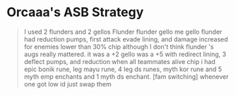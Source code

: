# Orcaaa's ASB Strategy

> I used 2 flunders and 2 gellos
> Flunder flunder gello me gello
> flunder had reduction pumps, first attack evade lining, and damage increased for enemies lower than 30% chip although I don't think flunder 's augs really mattered. it was a +2
> gello was a +5 with redirect lining, 3 deflect pumps, and reduction when all teammates alive chip 
> i had epic bonik rune, leg mayu rune, 4 leg ds runes, myth kor rune and 5 myth emp enchants and 1 myth ds enchant.
> [fam switching] whenever one got low id just swap them
